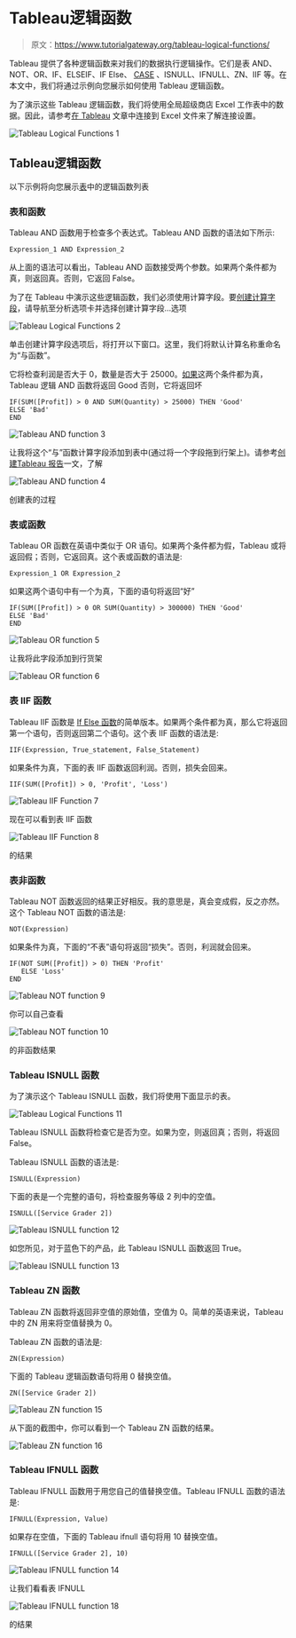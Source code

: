 # Tableau逻辑函数

> 原文：<https://www.tutorialgateway.org/tableau-logical-functions/>

Tableau 提供了各种逻辑函数来对我们的数据执行逻辑操作。它们是表 AND、NOT、OR、IF、ELSEIF、IF Else、 [CASE](https://www.tutorialgateway.org/tableau-case-function/) 、ISNULL、IFNULL、ZN、IIF 等。在本文中，我们将通过示例向您展示如何使用 Tableau 逻辑函数。

为了演示这些 Tableau 逻辑函数，我们将使用全局超级商店 Excel 工作表中的数据。因此，请参考[在 Tableau](https://www.tutorialgateway.org/connecting-to-excel-files-in-tableau/) 文章中连接到 Excel 文件来了解连接设置。

![Tableau Logical Functions 1](img/9f08c3efe06203e2a24dab4633fbd369.png)

## Tableau逻辑函数

以下示例将向您展示[表](https://www.tutorialgateway.org/tableau/)中的逻辑函数列表

### 表和函数

Tableau AND 函数用于检查多个表达式。Tableau AND 函数的语法如下所示:

```
Expression_1 AND Expression_2
```

从上面的语法可以看出，Tableau AND 函数接受两个参数。如果两个条件都为真，则返回真。否则，它返回 False。

为了在 Tableau 中演示这些逻辑函数，我们必须使用计算字段。要[创建计算字段](https://www.tutorialgateway.org/calculated-field-tableau/)，请导航至分析选项卡并选择创建计算字段…选项

![Tableau Logical Functions 2](img/924c54f30871d1771b1b804ac552f088.png)

单击创建计算字段选项后，将打开以下窗口。这里，我们将默认计算名称重命名为“与函数”。

它将检查利润是否大于 0，数量是否大于 25000。[如果](https://www.tutorialgateway.org/tableau-if-function/)这两个条件都为真，Tableau 逻辑 AND 函数将返回 Good 否则，它将返回坏

```
IF(SUM([Profit]) > 0 AND SUM(Quantity) > 25000) THEN 'Good'
ELSE 'Bad'
END
```

![Tableau AND function 3](img/94d9c4b7f2de774ad63aa9852aee63ae.png)

让我将这个“与”函数计算字段添加到表中(通过将一个字段拖到行架上)。请参考[创建Tableau 报告](https://www.tutorialgateway.org/tableau-table-report/)一文，了解

![Tableau AND function 4](img/9851d0caccfd52cb61264f1e331ed5a8.png)

创建表的过程

### 表或函数

Tableau OR 函数在英语中类似于 OR 语句。如果两个条件都为假，Tableau 或将返回假；否则，它返回真。这个表或函数的语法是:

```
Expression_1 OR Expression_2
```

如果这两个语句中有一个为真，下面的语句将返回“好”

```
IF(SUM([Profit]) > 0 OR SUM(Quantity) > 300000) THEN 'Good'
ELSE 'Bad'
END
```

![Tableau OR function 5](img/a70d20c7752880e9913f5f2dcc554ff0.png)

让我将此字段添加到行货架

![Tableau OR function 6](img/682cb3152b45cd574c361fab25ba61a5.png)

### 表 IIF 函数

Tableau IIF 函数是 [If Else 函数](https://www.tutorialgateway.org/tableau-if-function/)的简单版本。如果两个条件都为真，那么它将返回第一个语句，否则返回第二个语句。这个表 IIF 函数的语法是:

```
IIF(Expression, True_statement, False_Statement)
```

如果条件为真，下面的表 IIF 函数返回利润。否则，损失会回来。

```
IIF(SUM([Profit]) > 0, 'Profit', 'Loss')
```

![Tableau IIF Function 7](img/0a164ca9cf8d28e6aa18ad385b296cc2.png)

现在可以看到表 IIF 函数

![Tableau IIF Function 8](img/0e67adb2240abd58c8f74555bc6a4229.png)

的结果

### 表非函数

Tableau NOT 函数返回的结果正好相反。我的意思是，真会变成假，反之亦然。这个 Tableau NOT 函数的语法是:

```
NOT(Expression)
```

如果条件为真，下面的“不表”语句将返回“损失”。否则，利润就会回来。

```
IF(NOT SUM([Profit]) > 0) THEN 'Profit' 
   ELSE 'Loss'
END
```

![Tableau NOT function 9](img/5a6d9b3328a2d085784ae121182a6209.png)

你可以自己查看

![Tableau NOT function 10](img/bd69fe6d6b5c9eb7a806f9b82d98b884.png)

的非函数结果

### Tableau ISNULL 函数

为了演示这个 Tableau ISNULL 函数，我们将使用下面显示的表。

![Tableau Logical Functions 11](img/86ba6ca11bb8807a25cd12d3867f9de9.png)

Tableau ISNULL 函数将检查它是否为空。如果为空，则返回真；否则，将返回 False。

Tableau ISNULL 函数的语法是:

```
ISNULL(Expression)
```

下面的表是一个完整的语句，将检查服务等级 2 列中的空值。

```
ISNULL([Service Grader 2])
```

![Tableau ISNULL function 12](img/78c7b54ee84b7f06f1e285d606584e58.png)

如您所见，对于蓝色下的产品，此 Tableau ISNULL 函数返回 True。

![Tableau ISNULL function 13](img/5d82e3c7257ec303bf8902f87aa3ecea.png)

### Tableau ZN 函数

Tableau ZN 函数将返回非空值的原始值，空值为 0。简单的英语来说，Tableau 中的 ZN 用来将空值替换为 0。

Tableau ZN 函数的语法是:

```
ZN(Expression)
```

下面的 Tableau 逻辑函数语句将用 0 替换空值。

```
ZN([Service Grader 2])
```

![Tableau ZN function 15](img/15f15a81c3ec15e8b9dc5b8c49ef1189.png)

从下面的截图中，你可以看到一个 Tableau ZN 函数的结果。

![Tableau ZN function 16](img/27560488320b0de32eedf18d964f6df6.png)

### Tableau IFNULL 函数

Tableau IFNULL 函数用于用您自己的值替换空值。Tableau IFNULL 函数的语法是:

```
IFNULL(Expression, Value)
```

如果存在空值，下面的 Tableau ifnull 语句将用 10 替换空值。

```
IFNULL([Service Grader 2], 10)
```

![Tableau IFNULL function 14](img/ad8ccb9ba597a448e82fbf28e0dfbf2b.png)

让我们看看表 IFNULL

![Tableau IFNULL function 18](img/3d0c8285775775b36a616a0bdf6ee10a.png)

的结果